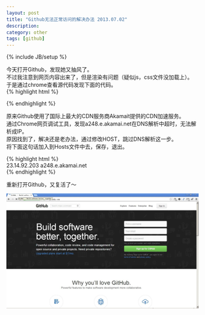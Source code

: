 ```yaml
---
layout: post
title: "Github无法正常访问的解决办法 2013.07.02"
description:
category: other
tags: [github]
---
```

{% include JB/setup %}

今天打开Github，发现她又抽风了。  
不过我注意到网页内容出来了，但是渲染有问题（疑似js，css文件没加载上）。  
于是通过chrome查看源代码发现下面的代码。  
{% highlight html %}  
<link rel="assets" href="https://a248.e.akamai.net/assets.github.com/">  
{% endhighlight %}

原来Github使用了国际上最大的CDN服务商Akamait提供的CDN加速服务。  
通过Chrome网页调试工具，发现a248.e.akamai.net在DNS解析中超时，无法解析成IP。  
原因找到了，解决还是老办法，通过修改HOST，跳过DNS解析这一步。  
将下面这句话加入到Hosts文件中去，保存，退出。  

{% highlight html %}  
23.14.92.203    a248.e.akamai.net  
{% endhighlight %}

重新打开Github，又复活了～

![20130702171511765.jpg](/assets/images/20130702171511765.jpg)
